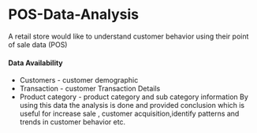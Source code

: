 # POS-Data-Analysis
A retail store would like to understand customer behavior using their point of sale data (POS)
#### Data Availability
- Customers - customer demographic
- Transaction - customer Transaction Details
- Product category - product category and sub category information
By using this data the analysis is done and provided conclusion which is useful for increase sale ,  customer acquisition,identify patterns and trends in customer behavior etc.
